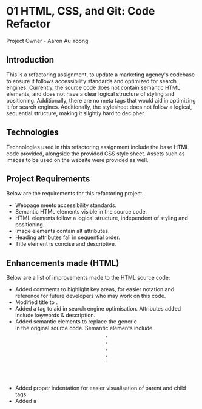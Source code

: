 # 01 HTML, CSS, and Git: Code Refactor
Project Owner - Aaron Au Yoong

## Introduction
This is a refactoring assignment, to update a marketing agency's codebase to ensure it follows accessibility standards and optimized for search engines. Currently, the source code does not contain semantic HTML elements, and does not have a clear logical structure of styling and positioning. Additionally, there are no meta tags that would aid in optimizing it for search engines. Additionally, the stylesheet does not follow a logical, sequential structure, making it slightly hard to decipher.

## Technologies
Technologies used in this refactoring assignment include the base HTML code provided, alongside the provided CSS style sheet. Assets such as images to be used on the website were provided as well. 

## Project Requirements
Below are the requirements for this refactoring project. 
- Webpage meets accessibility standards.
- Semantic HTML elements visible in the source code. 
- HTML elements follow a logical structure, independent of styling and positioning.
- Image elements contain alt attributes. 
- Heading attributes fall in sequential order. 
- Title element is concise and descriptive. 

## Enhancements made (HTML)
Below are a list of improvements made to the HTML source code:
- Added comments to highlight key areas, for easier notation and reference for future developers who may work on this code.
- Modified title to <title>Horiseon Social Solution Services</title>.
- Added a <meta> tag to aid in search engine optimisation. Attributes added include keywords & description. 
- Added semantic elements to replace the generic <div> in the original source code. Semantic elements include <header>, <nav>,  <section>, <article>, <footer>.
- Added proper indentation for easier visualisation of parent and child tags. 
- Added a <title> attribute to the div tag for the primary background image to aid with accessibility.
- Fixed the broken link for Search Engine Optimization in the new <nav> segment, so it leads to the correct part of the webpage. 
- Added &nbsp;&nbsp; to separate each link in the <nav> segment. 
- Added class="footer h2" to style <h2> in the footer. 

## Enhancements made (CSS)
- Added comments to highlight key areas, for easier notation for future developers who may work on this code.
- Re-ordered/rearranged the style sheet, so it follows a logical & clear structure.
- Added a <nav> CSS segment so the new section can fit with the website theme. 


---
© 2021 Trilogy Education Services, LLC, a 2U, Inc. brand. Confidential and Proprietary. All Rights Reserved.

